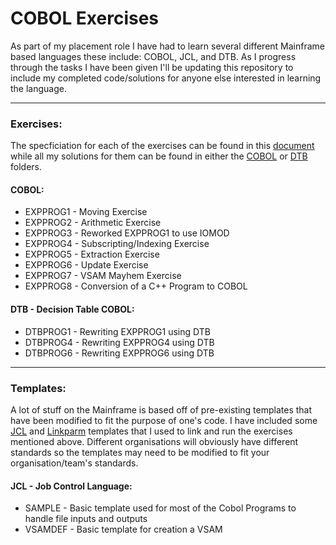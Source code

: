 # COBOL Exercises
As part of my placement role I have had to learn several different Mainframe based languages these include: COBOL, JCL, and DTB. As I progress through the tasks I have been given I'll be updating this repository to include my completed code/solutions for anyone else interested in learning the language.

-------------------------------
### Exercises:
The specficiation for each of the exercises can be found in this [document](https://github.com/Hannah-Ashna/COBOL-Exercises/blob/main/Exercises.pdf) while all my solutions for them can be found in either the [COBOL](https://github.com/Hannah-Ashna/COBOL-Exercises/tree/main/COBOL) or [DTB](https://github.com/Hannah-Ashna/COBOL-Exercises/tree/main/DTB) folders.

#### COBOL:
* EXPPROG1 - Moving Exercise
* EXPPROG2 - Arithmetic Exercise
* EXPPROG3 - Reworked EXPPROG1 to use IOMOD
* EXPPROG4 - Subscripting/Indexing Exercise
* EXPPROG5 - Extraction Exercise
* EXPPROG6 - Update Exercise
* EXPPROG7 - VSAM Mayhem Exercise
* EXPPROG8 - Conversion of a C++ Program to COBOL

#### DTB - Decision Table COBOL:
* DTBPROG1 - Rewriting EXPPROG1 using DTB
* DTBPROG4 - Rewriting EXPPROG4 using DTB
* DTBPROG6 - Rewriting EXPPROG6 using DTB

-------------------------------
### Templates:
A lot of stuff on the Mainframe is based off of pre-existing templates that have been modified to fit the purpose of one's code. I have included some [JCL](https://github.com/Hannah-Ashna/COBOL-Exercises/tree/main/JCL) and [Linkparm](https://github.com/Hannah-Ashna/COBOL-Exercises/blob/main/PROGNAME) templates that I used to link and run the exercises mentioned above. Different organisations will obviously have different standards so the templates may need to be modified to fit your organisation/team's standards.

#### JCL - Job Control Language:
* SAMPLE  - Basic template used for most of the Cobol Programs to handle file inputs and outputs
* VSAMDEF - Basic template for creation a VSAM
